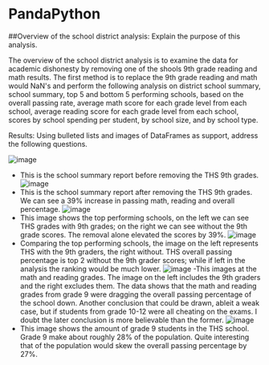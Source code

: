 # PandaPython

##Overview of the school district analysis: Explain the purpose of this analysis.

 The overview of the school district analysis is to examine the data for academic dishonesty by removing one of the shools 9th grade reading and math results. The first method is to replace the 9th grade reading and math would NaN's and perform the following analysis on district school summary, school summary, top 5 and bottom 5 performing schools, based on the overall passing rate, average math score for each grade level from each school, average reading score for each grade level from each school, scores by school spending per student, by school size, and by school type.

Results: Using bulleted lists and images of DataFrames as support, address the following questions.

  ![image](https://user-images.githubusercontent.com/107594143/179422297-574a7d76-ec7c-45cb-b6a3-63e725704702.png)
   - This is the school summary report before removing the THS 9th grades.
  ![image](https://user-images.githubusercontent.com/107594143/179422436-eb987a91-34c4-4a5f-a468-4b60a383b6e8.png)
   - This is the school summary report after removing the THS 9th grades. We can see a 39% increase in passing math, reading and overall percentage. 
  ![image](https://user-images.githubusercontent.com/107594143/179422759-05cbaee0-2ae4-4441-ab99-83712592b6a9.png)
   - This image shows the top performing schools, on the left we can see THS grades with 9th grades; on the right we can see without the 9th grade scores. The removal alone elevated the scores by 39%.
  ![image](https://user-images.githubusercontent.com/107594143/179430126-24de912b-bfcf-4251-bf19-7c375c2961d1.png)
   - Comparing the top performing schools, the image on the left represents THS with the 9th graders, the right without. THS overall passing percentage is top 2 without the 9th grader scores; while if left in the analysis the ranking would be much lower.
  ![image](https://user-images.githubusercontent.com/107594143/179430211-2bfc8e12-8825-4944-b2c5-eb968b1afeb4.png)
   -This images at the math and reading grades. The image on the left includes the 9th graders and the right excludes them. The data shows that the math and reading grades from grade 9 were dragging the overall passing percentage of the school down. Another conclusion that could be drawn, ableit a weak case, but if students from grade 10-12 were all cheating on the exams. I doubt the later conclusion is more believable than the former.
   ![image](https://user-images.githubusercontent.com/107594143/179430702-85eb1376-5c81-4f35-b0d3-1e44a658401c.png)
   - This image shows the amount of grade 9 students in the THS school. Grade 9 make about roughly 28% of the population. Quite interesting that of the population would skew the overall passing percentage by 27%. 

